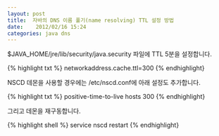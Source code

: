 ```yaml
---
layout: post
title:  자바의 DNS 이름 풀기(name resolving) TTL 설정 방법
date:    2012/02/16 15:24
categories: java dns
---
```

$JAVA_HOME/jre/lib/security/java.security 파일에 TTL 5분을 설정합니다.

{% highlight txt %}
networkaddress.cache.ttl=300
{% endhighlight}

NSCD 데몬을 사용할 경우에는 /etc/nscd.conf에 아래 설정도 추가합니다.

{% highlight txt %}
positive-time-to-live hosts 300
{% endhighlight}

 그리고 데몬을 재구동합니다.

{% highlight shell %}
service nscd restart
{% endhighlight}
